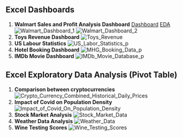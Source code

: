## Excel Dashboards
1. **Walmart Sales and Profit Analysis Dashboard**
   [Dashboard](https://docs.google.com/spreadsheets/d/1V6zVdMnvIUkpQ_Llcq3DIoqhwaht1afj/edit?usp=sharing&ouid=107419540472209150642&rtpof=true&sd=true)
   [EDA](https://docs.google.com/spreadsheets/d/1RdtcRyUi_HN_Ec0GKMrzFeda8Jj2Mk_Q/edit?usp=sharing&ouid=107419540472209150642&rtpof=true&sd=true)
   ![Walmart_Dashboard_1](https://github.com/Abhishekkumar1507/excel_projects/assets/76273548/7a9b5694-1ed6-4ee4-85c3-d87c5f6c1570)
   ![Walmart_Dashboard_2](https://github.com/Abhishekkumar1507/excel_projects/assets/76273548/f0be9631-6a9c-4a2f-a7d8-89e16bb75bc5)
3. **Toys Revenue Dashboard**
   ![Toys_Revenue](https://github.com/Abhishekkumar1507/excel_projects/assets/76273548/ff258287-72a1-4d7f-8212-1401ba94af5f)
3. **US Labour Statistics**
   ![US_Labor_Statistics_p](https://github.com/Abhishekkumar1507/excel_projects/assets/76273548/04aab9d6-aa1e-4913-be9c-d4fb307cf4a0)
4. **Hotel Booking Dashboard**
   ![MHG_Booking_Data_p](https://github.com/Abhishekkumar1507/excel_projects/assets/76273548/ec20a387-7ecf-4c76-947c-71fcb2159e88)
5. **IMDb Movie Dashboard**
   ![IMDb_Movie_Database_p](https://github.com/Abhishekkumar1507/excel_projects/assets/76273548/5a39522a-efe3-4e33-b1d2-c745aad67afb)

## Excel Exploratory Data Analysis (Pivot Table)
1. **Comparison between cryptocurrencies**
   ![Crypto_Currency_Combined_Historical_Daily_Prices](https://github.com/Abhishekkumar1507/excel_projects/assets/76273548/c3c2cc92-b395-4a7c-ae59-7a0d73bf03e2)
2. **Impact of Covid on Population Density**
   ![Impact_of_Covid_On_Population_Density](https://github.com/Abhishekkumar1507/excel_projects/assets/76273548/7dd3163f-9603-4539-b277-75f5263237ab)
3. **Stock Market Analysis**
   ![Stock_Market_Data](https://github.com/Abhishekkumar1507/excel_projects/assets/76273548/98ee7f43-2749-4f3e-b669-14d3c1acf6ca)
4. **Weather Data Analysis**
   ![Weather_Data](https://github.com/Abhishekkumar1507/excel_projects/assets/76273548/ea327cf6-c7ae-42f0-9a3b-2c68788c8cd7)
5. **Wine Testing Scores**
   ![Wine_Testing_Scores](https://github.com/Abhishekkumar1507/excel_projects/assets/76273548/0a4b1581-de01-4c28-ba0e-cc336e19f372)









